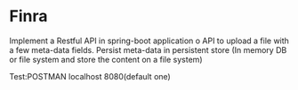 # Finra

 Implement a Restful API in spring-boot application
o   API to upload a file with a few meta-data fields. Persist meta-data in persistent store (In memory DB or file system and store the content on a file system)


Test:POSTMAN   localhost 8080(default one)
